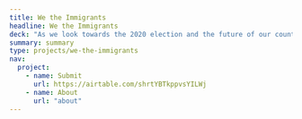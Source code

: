 ```yaml
---
title: We the Immigrants
headline: We the Immigrants
deck: "As we look towards the 2020 election and the future of our country, the Rail is undertaking an urgent project aimed at elevating immigration in communities across America and the role it plays in shaping democracy and the innovative, cultural fabric of society."
summary: summary
type: projects/we-the-immigrants
nav:
  project:
    - name: Submit
      url: https://airtable.com/shrtYBTkppvsYILWj
    - name: About
      url: "about"
---
```

